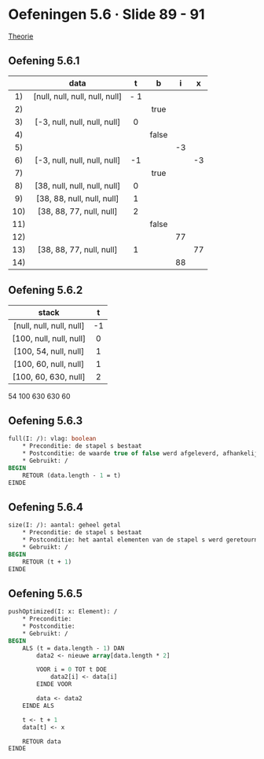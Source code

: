 # Oefeningen 5.6 &middot; Slide 89 - 91

[Theorie](/1ste-jaar/semester-II/Probleem-Oplossend-Denken-I.md#5-stapels-stacks)

## Oefening 5.6.1

| &nbsp; | data    | t   | b   | i   | x   |
| :----: | :-----: | :-: | :-: | :-: | :-: |
| 1) | [null, null, null, null, null] | - 1 | &nbsp; | &nbsp; | &nbsp; |
| 2) | &nbsp; | &nbsp; | true | &nbsp; | &nbsp; |
| 3) | [-3, null, null, null, null] | 0 | &nbsp; | &nbsp; | &nbsp; |
| 4) | &nbsp; | &nbsp; | false | &nbsp; | &nbsp; |
| 5) | &nbsp; | &nbsp; | &nbsp; | -3 | &nbsp; |
| 6) | [-3, null, null, null, null] | -1 | &nbsp; | &nbsp; | -3 |
| 7) | &nbsp; | &nbsp; | true | &nbsp; | &nbsp; |
| 8) | [38, null, null, null, null] | 0 | &nbsp; | &nbsp; | &nbsp; |
| 9) | [38, 88, null, null, null] | 1 | &nbsp; | &nbsp; | &nbsp; |
| 10) | [38, 88, 77, null, null] | 2 |  &nbsp; | &nbsp; | &nbsp; |
| 11) | &nbsp; | &nbsp; | false | &nbsp; | &nbsp; |
| 12) | &nbsp; | &nbsp; | &nbsp; | 77 | &nbsp; |
| 13) | [38, 88, 77, null, null] | 1 | &nbsp; | &nbsp; | 77 |
| 14) | &nbsp; | &nbsp; | &nbsp; | 88 | &nbsp; |

## Oefening 5.6.2

| stack                    | t   |
| :----------------------: | :-: |
| [null, null, null, null] | -1  |
| [100, null, null, null]  | 0   |
| [100, 54, null, null]    | 1   |
| [100, 60, null, null]    | 1   |
| [100, 60, 630, null]     | 2   |

54 100 630 630 60

## Oefening 5.6.3

```pascal
full(I: /): vlag: boolean
    * Preconditie: de stapel s bestaat
    * Postconditie: de waarde true of false werd afgeleverd, afhankelijk van het feit of de stapel s vol is of niet.
    * Gebruikt: /
BEGIN
    RETOUR (data.length - 1 = t)
EINDE
```

## Oefening 5.6.4

```pascal
size(I: /): aantal: geheel getal
    * Preconditie: de stapel s bestaat
    * Postconditie: het aantal elementen van de stapel s werd geretourneerd
    * Gebruikt: /
BEGIN
    RETOUR (t + 1)
EINDE
```

## Oefening 5.6.5

```pascal
pushOptimized(I: x: Element): /
    * Preconditie:
    * Postconditie:
    * Gebruikt: /
BEGIN
    ALS (t = data.length - 1) DAN
        data2 <- nieuwe array[data.length * 2]

        VOOR i = 0 TOT t DOE
            data2[i] <- data[i]
        EINDE VOOR

        data <- data2
    EINDE ALS

    t <- t + 1
    data[t] <- x

    RETOUR data
EINDE
```
